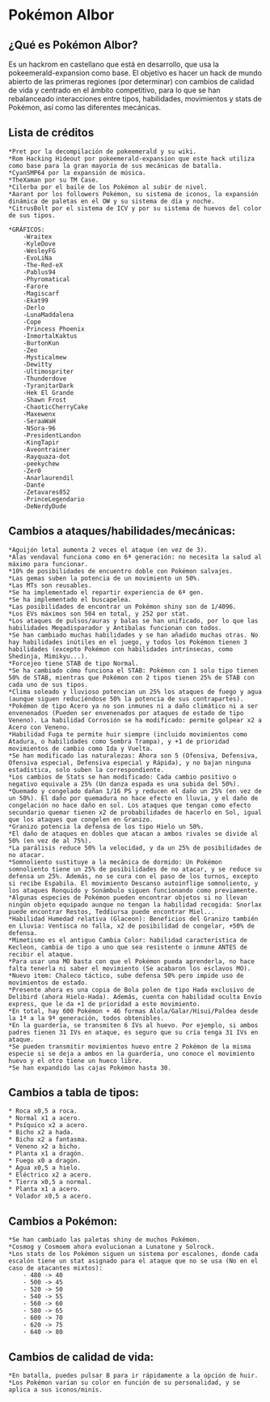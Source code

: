 # Pokémon Albor

## ¿Qué es Pokémon Albor?

Es un hackrom en castellano que está en desarrollo, que usa la pokeemerald-expansion como base. El objetivo es hacer un hack de mundo abierto de las primeras regiones (por determinar) con cambios de calidad de vida y centrado en el ámbito competitivo, para lo que se han rebalanceado interacciones entre tipos, habilidades, movimientos y stats de Pokémon, así como las diferentes mecánicas.

## Lista de créditos
    *Pret por la decompilación de pokeemerald y su wiki.
    *Rom Hacking Hideout por pokeemerald-expansion que este hack utiliza como base para la gran mayoría de sus mecánicas de batalla.
    *CyanSMP64 por la expansión de música.
    *TheXaman por su TM Case.
    *Cilerba por el baile de los Pokémon al subir de nivel.
    *Aarant por los followers Pokémon, su sistema de iconos, la expansión dinámica de paletas en el OW y su sistema de día y noche.
    *CitrusBolt por el sistema de ICV y por su sistema de huevos del color de sus tipos.

    *GRÁFICOS:
        -Wraitex
        -KyleDove
        -WesleyFG
        -EvoLiNa
        -The-Red-eX
        -Pablus94
        -Phyromatical
        -Farore
        -Magiscarf
        -Ekat99
        -Derlo
        -LunaMaddalena
        -Cope
        -Princess Phoenix
        -InmortalKaktus
        -BurtonKun
        -Zeo
        -Mysticalmew
        -Dewitty
        -Ultimospriter
        -Thunderdove
        -TyranitarDark
        -Hek El Grande
        -Shawn Frost
        -ChaoticCherryCake
        -Maxewenx
        -SeraaWaH
        -NSora-96
        -PresidentLandon
        -KingTapir
        -Aveontrainer
        -Rayquaza-dot
        -peekychew
        -Zer0
        -Anarlaurendil
        -Dante
        -Zetavares852
        -PrinceLegendario
        -DeNerdyDude


## Cambios a ataques/habilidades/mecánicas:
    *Aguijón letal aumenta 2 veces el ataque (en vez de 3).
    *Alas vendaval funciona como en 6ª generación: no necesita la salud al máximo para funcionar.
    *10% de posibilidades de encuentro doble con Pokémon salvajes.
    *Las gemas suben la potencia de un movimiento un 50%.
    *Las MTs son reusables.
    *Se ha implementado el repartir experiencia de 6ª gen.
    *Se ha implementado el buscapelea.
    *Las posibilidades de encontrar un Pokémon shiny son de 1/4096.
    *Los EVs máximos son 504 en total, y 252 por stat.
    *Los ataques de pulsos/auras y balas se han unificado, por lo que las habilidades Megadisparador y Antibalas funcionan con todos.
    *Se han cambiado muchas habilidades y se han añadido muchas otras. No hay habilidades inútiles en el juego, y todos los Pokémon tienen 3 habilidades (excepto Pokémon con habilidades intrínsecas, como Shedinja, Mimikyu...).
    *Forcejeo tiene STAB de tipo Normal.
    *Se ha cambiado cómo funciona el STAB: Pokémon con 1 solo tipo tienen 50% de STAB, mientras que Pokémon con 2 tipos tienen 25% de STAB con cada uno de sus tipos.
    *Clima soleado y lluvioso potencian un 25% los ataques de fuego y agua (aunque siguen reduciéndose 50% la potencia de sus contrapartes).
    *Pokémon de tipo Acero ya no son inmunes ni a daño climático ni a ser envenenados (Pueden ser envenenados por ataques de estado de tipo Veneno). La habilidad Corrosión se ha modificado: permite golpear x2 a Acero con Veneno.
    *Habilidad Fuga te permite huir siempre (incluido movimientos como Atadura, o habilidades como Sombra Trampa), y +1 de prioridad movimientos de cambio como Ida y Vuelta.
    *Se han modificado las naturalezas: Ahora son 5 (Ofensiva, Defensiva, Ofensiva especial, Defensiva especial y Rápida), y no bajan ninguna estadística, solo suben la correspondiente.
    *Los cambios de Stats se han modificado: Cada cambio positivo o negativo equivale a 25% (Un danza espada es una subida del 50%).
    *Quemado y congelado dañan 1/16 PS y reducen el daño un 25% (en vez de un 50%). El daño por quemadura no hace efecto en lluvia, y el daño de congelación no hace daño en sol. Los ataques que tengan como efecto secundario quemar tienen x2 de probabilidades de hacerlo en Sol, igual que los ataques que congelen en Granizo.
    *Granizo potencia la defensa de los tipo Hielo un 50%.
    *El daño de ataques en dobles que atacan a ambos rivales se divide al 50% (en vez de al 75%).
    *La parálisis reduce 50% la velocidad, y da un 25% de posibilidades de no atacar.
    *Somnoliento sustituye a la mecánica de dormido: Un Pokémon somnoliento tiene un 25% de posibilidades de no atacar, y se reduce su defensa un 25%. Además, no se cura con el paso de los turnos, excepto si recibe Espabila. El movimiento Descanso autoinflige somnoliento, y los ataques Ronquido y Sonámbulo siguen funcionando como previamente.
    *Algunas especies de Pokémon pueden encontrar objetos si no llevan ningún objeto equipado aunque no tengan la habilidad recogida: Snorlax puede encontrar Restos, Teddiursa puede encontrar Miel...
    *Habilidad Humedad relativa (Glaceon): Beneficios del Granizo también en Lluvia: Ventisca no falla, x2 de posibilidad de congelar, +50% de defensa.
    *Mimetismo es el antiguo Cambia Color: habilidad característica de Kecleon, cambia de tipo a uno que sea resistente o inmune ANTES de recibir el ataque.
    *Para usar una MO basta con que el Pokémon pueda aprenderla, no hace falta tenerla ni saber el movimiento (Se acabaron los esclavos MO).
    *Nuevo item: Chaleco táctico, sube defensa 50% pero impide uso de movimientos de estado.
    *Presente ahora es una copia de Bola polen de tipo Hada exclusivo de Delibird (ahora Hielo-Hada). Además, cuenta con habilidad oculta Envío express, que le da +1 de prioridad a este movimiento.
    *En total, hay 600 Pokémon + 46 formas Alola/Galar/Hisui/Paldea desde la 1ª a la 9ª generación, todos obtenibles.
    *En la guardería, se transmiten 6 IVs al huevo. Por ejemplo, si ambos padres tienen 31 IVs en ataque, es seguro que su cría tenga 31 IVs en ataque.
    *Se pueden transmitir movimientos huevo entre 2 Pokémon de la misma especie si se deja a ambos en la guardería, uno conoce el movimiento huevo y el otro tiene un hueco libre.
    *Se han expandido las cajas Pokémon hasta 30.

## Cambios a tabla de tipos:
    * Roca x0,5 a roca.
    * Normal x1 a acero.
    * Psíquico x2 a acero.
    * Bicho x2 a hada.
    * Bicho x2 a fantasma.
    * Veneno x2 a bicho.
    * Planta x1 a dragón.
    * Fuego x0 a dragón.
    * Agua x0,5 a hielo.
    * Eléctrico x2 a acero.
    * Tierra x0,5 a normal.
    * Planta x1 a acero.
    * Volador x0,5 a acero.

## Cambios a Pokémon:
    *Se han cambiado las paletas shiny de muchos Pokémon.
    *Cosmog y Cosmoem ahora evolucionan a Lunatone y Solrock.
    *Los stats de los Pokémon siguen un sistema por escalones, donde cada escalón tiene un stat asignado para el ataque que no se usa (No en el caso de atacantes mixtos):
        - 480 -> 40
        - 500 -> 45
        - 520 -> 50
        - 540 -> 55
        - 560 -> 60
        - 580 -> 65
        - 600 -> 70
        - 620 -> 75
        - 640 -> 80

## Cambios de calidad de vida:
    *En batalla, puedes pulsar B para ir rápidamente a la opción de huir.
    *Los Pokémon varían su color en función de su personalidad, y se aplica a sus iconos/minis.
